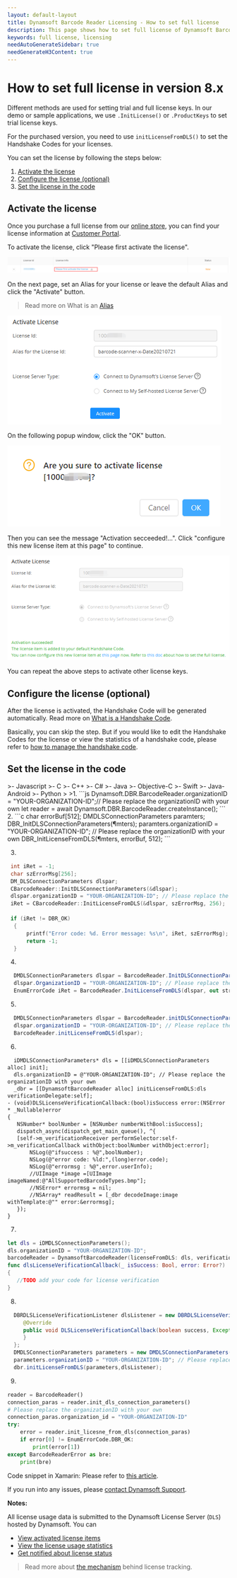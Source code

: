 ```yaml
---
layout: default-layout
title: Dynamsoft Barcode Reader Licensing - How to set full license
description: This page shows how to set full license of Dynamsoft Barcode Reader.
keywords: full license, licensing
needAutoGenerateSidebar: true
needGenerateH3Content: true
---
```


# How to set full license in version 8.x

Different methods are used for setting trial and full license keys. In our demo or sample applications, we use `.InitLicense()` or `.ProductKeys` to set trial license keys. 

For the purchased version, you need to use `initLicenseFromDLS()` to set the Handshake Codes for your licenses.

You can set the license by following the steps below:

1. [Activate the license](#activate-the-license)
2. [Configure the license (optional)](#configure-the-license-optional) 
3. [Set the license in the code](#set-the-license-in-the-code)

## Activate the license

 Once you purchase a full license from our <a href ="https://www.dynamsoft.com/store/dynamsoft-barcode-reader/" target="_blank">online store</a>, you can find your license information at <a href ="https://www.dynamsoft.com/customer/license/fullLicense" target="_blank">Customer Portal</a>. 

 To activate the license, click "Please first activate the license".

 ![FullLicenseList][1]

 On the next page, set an Alias for your license or leave the default Alias and click the "Activate" button.

 > Read more on What is an <a href ="https://www.dynamsoft.com/license-tracking/docs/about/terms.html#alias" target="_blank">Alias</a>
 
 ![SetAlias][2]
 
 On the following popup window, click the "OK" button.
 
 ![ActivationContinue][3]
 
 Then you can see the message "Activation secceeded!...". Click "configure this new license item at this page" to continue.
 
 ![ConfigLicense][4]

 You can repeat the above steps to activate other license keys.

## Configure the license (optional)

 After the license is activated, the Handshake Code will be generated automatically. Read more on <a href ="https://www.dynamsoft.com/license-tracking/docs/about/terms.html#handshake-code" target="_blank">What is a Handshake Code</a>.
 
 Basically, you can skip the step. But if you would like to edit the Handshake Codes for the license or view the statistics of a handshake code, please refer to <a href ="https://www.dynamsoft.com/license-tracking/docs/common/handshakeCodes.html" target="_blank">how to manage the handshake code</a>.

## Set the license in the code

<div class="sample-code-prefix"></div>
>- Javascript
>- C
>- C++
>- C#
>- Java
>- Objective-C
>- Swift
>- Java-Android
>- Python
>
>1. 
```js
   Dynamsoft.DBR.BarcodeReader.organizationID = "YOUR-ORGANIZATION-ID";// Please replace the organizationID with your own
   let reader = await Dynamsoft.DBR.BarcodeReader.createInstance();
```
2.
```c
  char errorBuf[512];
  DMDLSConnectionParameters paramters;
  DBR_InitDLSConnectionParameters(&paramters);
  paramters.organizationID = "YOUR-ORGANIZATION-ID"; // Please replace the organizationID with your own
  DBR_InitLicenseFromDLS(&paramters, errorBuf, 512);
```

3.
```cpp
 int iRet = -1;
 char szErrorMsg[256];
 DM_DLSConnectionParameters dlspar;    
 CBarcodeReader::InitDLSConnectionParameters(&dlspar);
 dlspar.organizationID = "YOUR-ORGANIZATION-ID"; // Please replace the organizationID with your own
 iRet = CBarcodeReader::InitLicenseFromDLS(&dlspar, szErrorMsg, 256);
 
 if (iRet != DBR_OK)
  {
      printf("Error code: %d. Error message: %s\n", iRet, szErrorMsg);
      return -1;
  }
```

4.
```csharp
  DMDLSConnectionParameters dlspar = BarcodeReader.InitDLSConnectionParamters();           
  dlspar.OrganizationID = "YOUR-ORGANIZATION-ID"; // Please replace the organizationID with your own
  EnumErrorCode iRet = BarcodeReader.InitLicenseFromDLS(dlspar, out strErrorMSG);
```
5.
```java
  DMDLSConnectionParameters dlspar = BarcodeReader.initDLSConnectionParameters();
  dlspar.organizationID = "YOUR-ORGANIZATION-ID"; // Please replace the organizationID with your own
  BarcodeReader.initLicenseFromDLS(dlspar);
```

6.
 ```objc
   iDMDLSConnectionParameters* dls = [[iDMDLSConnectionParameters alloc] init];
   dls.organizationID = @"YOUR-ORGANIZATION-ID"; // Please replace the organizationID with your own
   _dbr = [[DynamsoftBarcodeReader alloc] initLicenseFromDLS:dls verificationDelegate:self];
- (void)DLSLicenseVerificationCallback:(bool)isSuccess error:(NSError * _Nullable)error
{
    NSNumber* boolNumber = [NSNumber numberWithBool:isSuccess];
    dispatch_async(dispatch_get_main_queue(), ^{
    [self->m_verificationReceiver performSelector:self->m_verificationCallback withObject:boolNumber withObject:error];
        NSLog(@"ifsuccess : %@",boolNumber);
        NSLog(@"error code: %ld:",(long)error.code);
        NSLog(@"errormsg : %@",error.userInfo);
        //UIImage *image =[UIImage imageNamed:@"AllSupportedBarcodeTypes.bmp"];
        //NSError* errormsg = nil;
        //NSArray* readResult = [_dbr decodeImage:image withTemplate:@"" error:&errormsg];
    });
}
 ```
7.
```swift
let dls = iDMDLSConnectionParameters();
dls.organizationID = "YOUR-ORGANIZATION-ID";
barcodeReader = DynamsoftBarcodeReader(licenseFromDLS: dls, verificationDelegate: self)
func dlsLicenseVerificationCallback(_ isSuccess: Bool, error: Error?)
{
   //TODO add your code for license verification
}
```

8.
```java
  DBRDLSLicenseVerificationListener dlsListener = new DBRDLSLicenseVerificationListener() {
     @Override
     public void DLSLicenseVerificationCallback(boolean success, Exception error) {
     }
  };
  DMDLSConnectionParameters parameters = new DMDLSConnectionParameters();
  parameters.organizationID = "YOUR-ORGANIZATION-ID"; // Please replace the organizationID with your own
  dbr.initLicenseFromDLS(parameters,dlsListener);
```
 
9.
```python
reader = BarcodeReader()
connection_paras = reader.init_dls_connection_parameters()
# Please replace the organizationID with your own
connection_paras.organization_id = "YOUR-ORGANIZATION-ID"
try:
    error = reader.init_licesne_from_dls(connection_paras)
    if error[0] != EnumErrorCode.DBR_OK:
        print(error[1])
except BarcodeReaderError as bre:
    print(bre)
```
 
 Code snippet in Xamarin:
 Please refer to <a href="https://github.com/Dynamsoft/xamarin/tree/master/examples" target="_blank">this article</a>.

 If you run into any issues, please [contact Dynamsoft Support](https://www.dynamsoft.com/Company/Contact.aspx).

**Notes:**

All license usage data is submitted to the Dynamsoft License Server (`DLS`) hosted by Dynamsoft. You can

* <a href="https://www.dynamsoft.com/license-tracking/docs/common/licenseitems.html" target="_blank">View activated license items</a>
* <a href="https://www.dynamsoft.com/license-tracking/docs/common/statistics.html" target="_blank">View the license usage statistics</a>
* <a href="https://www.dynamsoft.com/license-tracking/docs/common/usagealerts.html" target="_blank">Get notified about license status</a> 

> Read more about <a href="https://www.dynamsoft.com/license-tracking/docs/common/mechanism.html" target="_blank">the mechanism</a> behind license tracking.
> 
[1]:assets\set-full-license-2\FullLicenseList.png
[2]:assets\set-full-license-2\SetAlias8.6.png
[3]:assets\set-full-license-2\ActivationContinue.png
[4]:assets\set-full-license-2\ConfigLicense8.6.png


